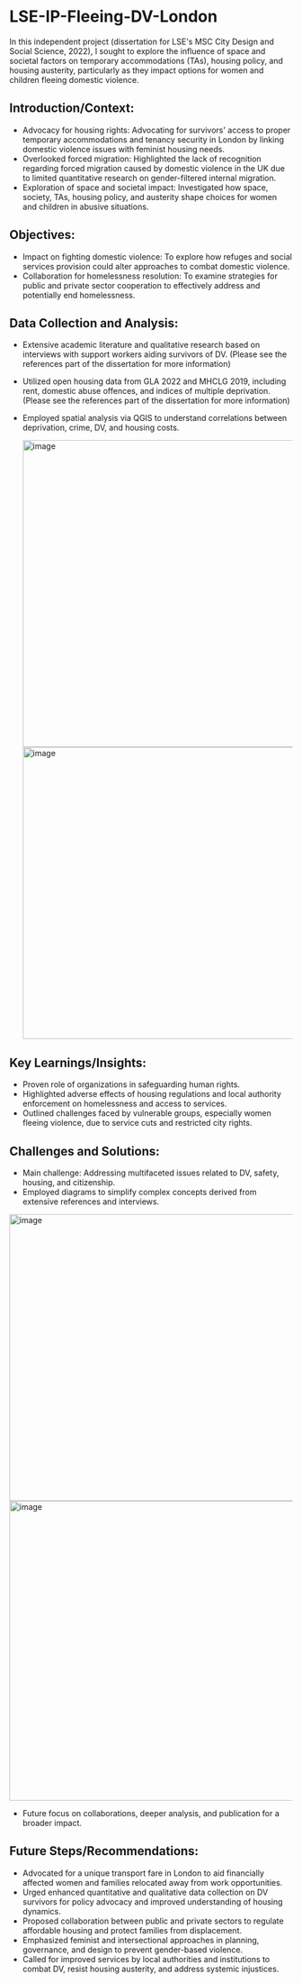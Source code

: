 # LSE-IP-Fleeing-DV-London
In this independent project (dissertation for LSE's MSC City Design and Social Science, 2022), I sought to explore the influence of space and societal factors on temporary accommodations (TAs), housing policy, and housing austerity, particularly as they impact options for women and children fleeing domestic violence.

## Introduction/Context: ##

- Advocacy for housing rights: Advocating for survivors' access to proper temporary accommodations and tenancy security in London by linking domestic violence issues with feminist housing needs.
- Overlooked forced migration: Highlighted the lack of recognition regarding forced migration caused by domestic violence in the UK due to limited quantitative research on gender-filtered internal migration.
- Exploration of space and societal impact: Investigated how space, society, TAs, housing policy, and austerity shape choices for women and children in abusive situations.

## Objectives: ## 

- Impact on fighting domestic violence: To explore how refuges and social services provision could alter approaches to combat domestic violence.
- Collaboration for homelessness resolution: To examine strategies for public and private sector cooperation to effectively address and potentially end homelessness.

## Data Collection and Analysis: ##

- Extensive academic literature and qualitative research based on interviews with support workers aiding survivors of DV. (Please see the references part of the dissertation for more information)
- Utilized open housing data from GLA 2022 and MHCLG 2019, including rent, domestic abuse offences, and indices of multiple deprivation. (Please see the references part of the dissertation for more information)
- Employed spatial analysis via QGIS to understand correlations between deprivation, crime, DV, and housing costs.
  
  <img width="545" alt="image" src="https://github.com/marianahiroki/LSE-IP-Fleeing-DV-London/assets/110165879/3cdab95e-5260-493e-a2c2-ad3b8f5f30e4">

  <img width="518" alt="image" src="https://github.com/marianahiroki/LSE-IP-Fleeing-DV-London/assets/110165879/cdb87254-b32f-4b3b-bed0-b8399d1b55a6">



## Key Learnings/Insights: ##

- Proven role of organizations in safeguarding human rights.
- Highlighted adverse effects of housing regulations and local authority enforcement on homelessness and access to services.
- Outlined challenges faced by vulnerable groups, especially women fleeing violence, due to service cuts and restricted city rights.

## Challenges and Solutions: ##

- Main challenge: Addressing multifaceted issues related to DV, safety, housing, and citizenship.
- Employed diagrams to simplify complex concepts derived from extensive references and interviews.
  
<img width="509" alt="image" src="https://github.com/marianahiroki/LSE-IP-Fleeing-DV-London/assets/110165879/97174b73-63a2-4d1f-a925-81be10ce68f8">

<img width="532" alt="image" src="https://github.com/marianahiroki/LSE-IP-Fleeing-DV-London/assets/110165879/e117d826-99ab-4d45-8c60-ca4673f89c64">


- Future focus on collaborations, deeper analysis, and publication for a broader impact.

## Future Steps/Recommendations: ##

- Advocated for a unique transport fare in London to aid financially affected women and families relocated away from work opportunities.
- Urged enhanced quantitative and qualitative data collection on DV survivors for policy advocacy and improved understanding of housing dynamics.
- Proposed collaboration between public and private sectors to regulate affordable housing and protect families from displacement.
- Emphasized feminist and intersectional approaches in planning, governance, and design to prevent gender-based violence.
- Called for improved services by local authorities and institutions to combat DV, resist housing austerity, and address systemic injustices.
